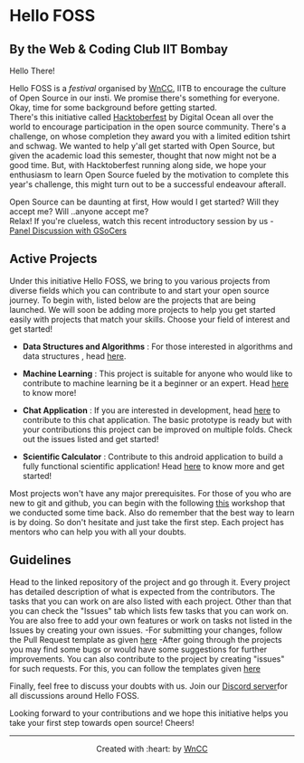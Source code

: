 # Hello FOSS

## By the Web & Coding Club IIT Bombay


Hello There!   

Hello FOSS is a *festival* organised by [WnCC](https://www.wncc-iitb.org/), IITB to encourage the culture of Open Source in our insti. We promise there's something for everyone. Okay, time for some background before getting started.    
There's this initiative called [Hacktoberfest](https://hacktoberfest.digitalocean.com/) by Digital Ocean all over the world to encourage participation in the open source community. There's a challenge, on whose completion they award you with a limited edition tshirt and schwag. We wanted to help y'all get started with Open Source, but given the academic load this semester, thought that now might not be a good time. But, with Hacktoberfest running along side, we hope your enthusiasm to learn Open Source fueled by the motivation to complete this year's challenge, this might turn out to be a successful endeavour afterall.  

Open Source can be daunting at first, How would I get started? Will they accept me? Will ..anyone accept me?    
Relax! If you're clueless, watch this recent introductory session by us - [Panel Discussion with GSoCers](https://youtu.be/UtmGnnutXeo)

## Active Projects 
Under this initiative Hello FOSS, we bring to you various projects from diverse fields which you can contribute to and start your open source journey. To begin with, listed below are the projects that are being launched. We will soon be adding more projects to help you get started easily with projects that match your skills. 
Choose your field of interest and get started!

- **Data Structures and Algorithms** : For those interested in algorithms and data structures , head [here](https://github.com/wncc/Hello-FOSS-DSA).

- **Machine Learning** : This project is suitable for anyone who would like to contribute to machine learning be it a beginner or an expert. Head [here](https://github.com/wncc/Hello-FOSS-ML) to know more!

- **Chat Application** : If you are interested in development, head [here](https://github.com/wncc/Hello-FOSS-Chat) to contribute to this chat application. The basic prototype is ready but with your contributions this project can be improved on multiple folds. Check out the issues listed and get started!

- **Scientific Calculator** : Contribute to this android application to build a fully functional scientific application! Head [here](https://github.com/wncc/Hello-FOSS-Calci) to know more and get started!

Most projects won't have any major prerequisites. For those of you who are new to git and github, you can begin with the following [this](https://youtu.be/_W0C8cIyROw) workshop that we conducted some time back. Also do remember that the best way to learn is by doing. So don't hesitate and just take the first step. Each project has mentors who can help you with all your doubts.

## Guidelines

Head to the linked repository of the project and go through it. Every project has detailed description of what is expected from the contributors. The tasks that you can work on  are also listed with each project. Other than that you can check the "Issues" tab which lists few tasks that you can work on. You are also free to add your own features or work on tasks not listed in the Issues by creating your own issues. 
-For submitting your changes, follow the Pull Request template as given [here](https://github.com/wncc/Hello-FOSS/blob/master/.github/PULL_REQUEST_TEMPLATE.md)
-After going through the projects you may find some bugs or would have some suggestions for further improvements. You can also contribute to the project by creating "issues" for such requests. For this, you can follow the templates given [here](https://github.com/wncc/Hello-FOSS/tree/master/.github/ISSUE_TEMPLATE) 


Finally, feel free to discuss your doubts with us. Join our [Discord server](https://discord.com/invite/mzhyrvS)for all discussions around Hello FOSS.

Looking forward to your contributions and we hope this initiative helps you take your first step towards open source! Cheers!

***

<p align="center">Created with :heart: by <a href="https://www.wncc-iitb.org/">WnCC</a></p>
